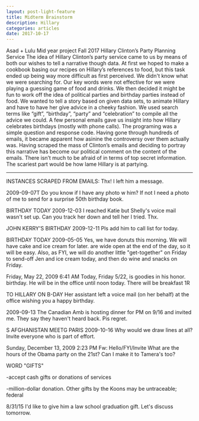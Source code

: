 ```yaml
---
layout: post-light-feature
title: Midterm Brainstorm
description: Hillary 
categories: articles
date: 2017-10-17
---
```

 
Asad + Lulu
Mid year project
Fall 2017
Hillary Clinton’s Party Planning Service
The idea of Hillary Clinton’s party service came to us by means of both our wishes to tell a narrative though data.  At first we hoped to make a cookbook basing our recipes on Hillary’s references to food, but this task ended up being way more difficult as first perceived. We didn't know what we were searching for. Our key words were not effective for we were playing a guessing game of food and drinks. We then decided it might be fun to work off the idea of political parties and birthday parties instead of food. We wanted to tell a story based on given data sets, to animate Hillary and have to have her give advice in a cheeky fashion. We used search terms like “gift”, “birthday”, “party” and “celebration” to compile all the advice we could. A few personal emails gave us insight into how Hillary celebrates birthdays (mostly with phone calls).  The programing was a simple question and response code.
Having gone through hundreds of emails, it became apparent how asinine the controversy over them actually was.  Having scraped the mass of Clinton’s emails and deciding to portray this narrative has become our political comment on the content of the emails.  There isn’t much to be afraid of in terms of top secret information. The scariest part would be how lame Hillary is at partying. 

________________________________________________________________


INSTANCES SCRAPED FROM EMAILS:
Thx! I left him a message.


2009-09-07T
Do you know if I have any photo w him? If not I need a photo of me to send for a surprise 50th birthday book.

BIRTHDAY TODAY
2009-12-03
I reached Katie but Shelly's voice mail wasn't set up. Can you track her down and tell her I tried. Thx.


JOHN KERRY'S BIRTHDAY
2009-12-11
Pls add him to call list for today.


BIRTHDAY TODAY
2009-05-05
Yes, we have donuts this morning. We will have cake and ice cream for later.
are wide open at the end of the day, so it will be easy.
Also, as FYI, we will do another little "get-together" on Friday to send-off Jen
and ice cream today, and then do wine and snacks on Friday.

Friday, May 22, 2009 6:41 AM
Today, Friday 5/22, is
goodies in his honor.
birthday. He will be in the office until noon today. There will be breakfast
1R

TO HILLARY ON B-DAY
Her assistant left a voice mail (on her behalf) at the office wishing you a happy birthday.

2009-09-13
The Canadian Amb is hosting dinner for PM on 9/16 and invited me. They say they haven't heard back. Pis regret.

S AFGHANISTAN MEETG PARIS
2009-10-16
Why would we draw lines at all? Invite everyone who is part of effort.

Sunday, December 13, 2009 2:23 PM
Fw: Hello/FYI/Invite
What are the hours of the Obama party on the 21st? Can I make it to Tamera's too?


WORD "GIFTS"

-accept cash gifts or donations of services


-million-dollar donation. Other gifts by the Koons may be untraceable; federal

8/31/15
I'd like to give him a law school graduation gift. Let's discuss tomorrow.






